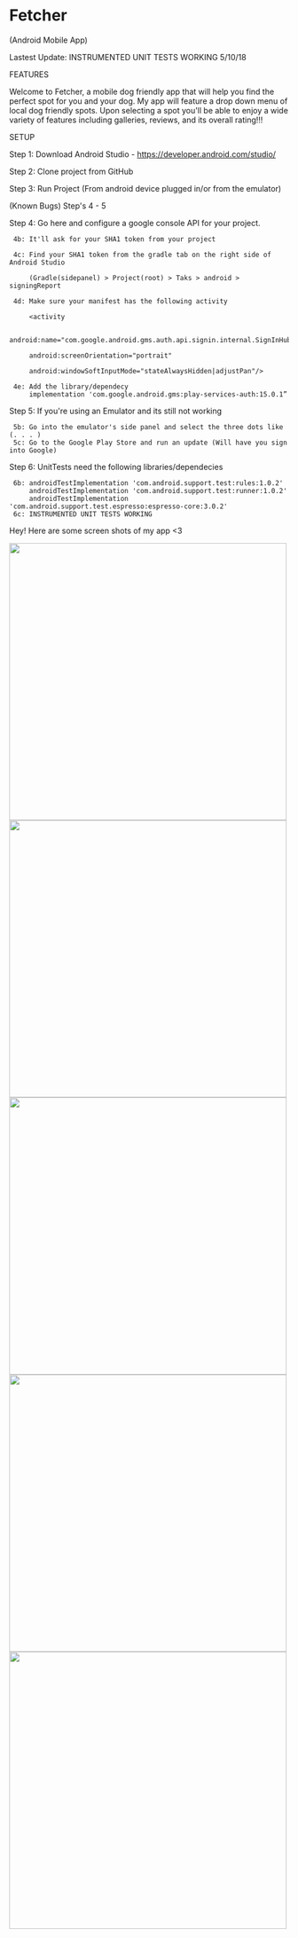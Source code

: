 # Fetcher
(Android Mobile App)

Lastest Update: INSTRUMENTED UNIT TESTS WORKING 5/10/18

FEATURES

Welcome to Fetcher, a mobile dog friendly app that will help you find the perfect spot for you and your dog.
My app will feature a drop down menu of local dog friendly spots. Upon selecting a spot you'll be able to
enjoy a wide variety of features including galleries, reviews, and its overall rating!!! 

SETUP

Step 1: Download Android Studio - https://developer.android.com/studio/

Step 2: Clone project from GitHub

Step 3: Run Project (From android device plugged in/or from the emulator)

(Known Bugs) Step's 4 - 5

Step 4: Go here and configure a google console API for your project.

     4b: It'll ask for your SHA1 token from your project 
     
     4c: Find your SHA1 token from the gradle tab on the right side of Android Studio
     
         (Gradle(sidepanel) > Project(root) > Taks > android > signingReport
         
     4d: Make sure your manifest has the following activity
     
         <activity 
         
         android:name="com.google.android.gms.auth.api.signin.internal.SignInHubActivity"
         
         android:screenOrientation="portrait"
         
         android:windowSoftInputMode="stateAlwaysHidden|adjustPan"/>
         
     4e: Add the library/dependecy
         implementation 'com.google.android.gms:play-services-auth:15.0.1”
         
Step 5: If you're using an Emulator and its still not working

     5b: Go into the emulator's side panel and select the three dots like (. . . )
     5c: Go to the Google Play Store and run an update (Will have you sign into Google)
     
Step 6: UnitTests need the following libraries/dependecies

     6b: androidTestImplementation 'com.android.support.test:rules:1.0.2'
         androidTestImplementation 'com.android.support.test:runner:1.0.2'
         androidTestImplementation 'com.android.support.test.espresso:espresso-core:3.0.2'
     6c: INSTRUMENTED UNIT TESTS WORKING







Hey! Here are some screen shots of my app <3 

<img height="500" src="https://user-images.githubusercontent.com/31251244/39865637-119f6480-5413-11e8-8363-dd0235c2a493.png">

<img height="500" src="https://user-images.githubusercontent.com/31251244/39870642-b830c6fe-5427-11e8-9867-91a6e5eb83b5.png">

<img height="500" src="https://user-images.githubusercontent.com/31251244/39903004-7e5edd48-5496-11e8-93c4-37b81c018049.png">

<img height="500" src="https://user-images.githubusercontent.com/31251244/39903016-8c3b4e24-5496-11e8-898d-111188c59a93.png">

<img height="500" src="https://user-images.githubusercontent.com/31251244/39903017-8f06d178-5496-11e8-89ab-c204698b2e7f.png">

